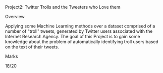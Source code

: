 Project2: Twitter Trolls and the Tweeters who Love them

Overview

Applying some Machine Learning methods over a dataset comprised of a number of "troll" tweets, generated by Twitter users associated with the Internet Research Agency. The goal of this Project is to gain some knowledge about the problem of automatically identifying troll users based on the text of their tweets.


Marks

18/20
